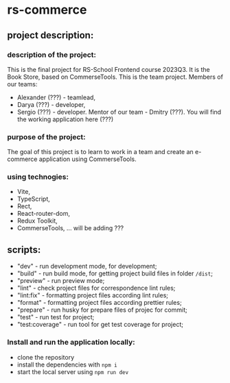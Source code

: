 # rs-commerce

## project description:

### description of the project:
This is the final project for RS-School Frontend course 2023Q3.
It is the Book Store, based on CommerseTools.
This is the team project.
Members of our teams:
- Alexander (???) - teamlead,
- Darya (???) - developer,
- Sergio (???) - developer.
Mentor of our team - Dmitry (???).
You will find the working application here (???)

### purpose of the project:
The goal of this project is to learn to work in a team and create an e-commerce application using CommerseTools.

### using technogies:
- Vite,
- TypeScript,
- Rect,
- React-router-dom,
- Redux Toolkit,
- CommerseTools,
... will be adding ???

## scripts:
- "dev" - run development mode, for development;
- "build" - run build mode, for getting project build files in folder `/dist`;
- "preview" - run preview mode;
- "lint" - check project files for correspondence lint rules;
- "lint:fix" - formatting project files according lint rules;
- "format" - formatting project files according prettier rules;
- "prepare" - run husky for prepare files of projec for commit;
- "test" - run test for project;
- "test:coverage" - run tool for get test coverage for project;

### Install and run the application locally:
- clone the repository
- install the dependencies with `npm i`
- start the local server using `npm run dev`
